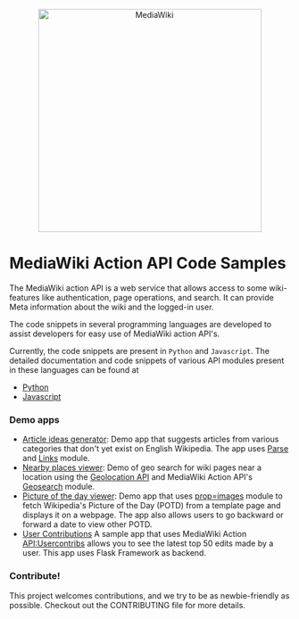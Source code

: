 <p align="center"><img src="https://upload.wikimedia.org/wikipedia/commons/a/a3/MediaWiki_logo_1.png" height="400px" alt="MediaWiki"/> </p>

# MediaWiki Action API Code Samples
The MediaWiki action API is a web service that allows access to some wiki-features like authentication, page operations, and search. It can provide Meta information about the wiki and the logged-in user.

The code snippets in several programming languages are developed to assist developers for easy use of MediaWiki action API's.

Currently, the code snippets are present in  ```Python``` and ```Javascript```. The detailed documentation and code snippets of various API modules present in these languages can be found at
* [Python](python/)
* [Javascript](javascript/)

### Demo apps
* [Article ideas generator](python/demos/article-ideas-generator): 
Demo app that suggests articles from various categories that don't yet exist on English Wikipedia. The app uses [Parse](https://www.mediawiki.org/wiki/API:Parse) and [Links](https://www.mediawiki.org/wiki/API:Links) module.
* [Nearby places viewer](python/demos/nearby-places-viewer): 
Demo of geo search for wiki pages near a location using the [Geolocation API](https://developer.mozilla.org/en-US/docs/Web/API/Geolocation_API) and MediaWiki Action API's [Geosearch](https://www.mediawiki.org/wiki/API:Geosearch) module.
* [Picture of the day viewer](python/demos/picture-of-the-day-viewer):
Demo app that uses [prop=images](https://www.mediawiki.org/wiki/API:Images) module to fetch Wikipedia's Picture of the Day (POTD) from a template page and displays it on a webpage. The app also allows users to go backward or forward a date to view other POTD.
* [User Contributions](python/demos/UserContributions)
A sample app that uses MediaWiki Action [API:Usercontribs](https://www.mediawiki.org/wiki/API:Usercontribs) allows you to see the latest top 50 edits made by a user. This app uses Flask Framework as backend.

### Contribute!
This project welcomes contributions, and we try to be as newbie-friendly as possible. Checkout out the CONTRIBUTING file for more details.
<!-- ```
$ git clone https://github.com/wikimedia/MediaWiki-Action-API-Code-Samples.git
$ cd MediaWiki-Action-API-Code-Samples
Install the necessary python modules with pip
$ python3 name_of_the_file.py #Enter any credentials if required in the file
```

### Contributing code samples
First, propose an idea for a code sample, demo app, etc. by creating an issue around it in the repository. After discussing your idea with the repo contributors, start working, and then send a pull request, when you've your changes ready to be accepted/ merged! You can autogenerate python files for GET Requests demos where feasible by following the instructions below:
```
$ cd MediaWiki-Action-API-Code-Samples
$ Add module information to `modules.json`
$ cd python
$ python autogenerator.py
$ Make desired changes to the newly generated file(s)
``` -->

